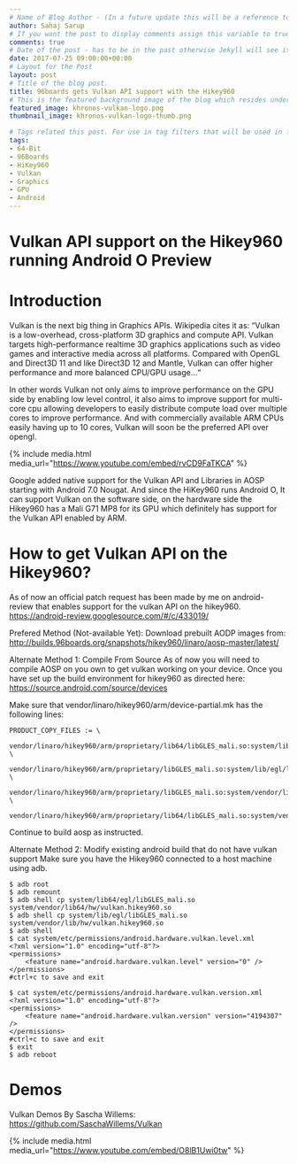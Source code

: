 ```yaml
---
# Name of Blog Author - (In a future update this will be a reference to the authors entry in yaml db.)
author: Sahaj Sarup
# If you want the post to display comments assign this variable to true.
comments: true
# Date of the post - has to be in the past otherwise Jekyll will see it as a future post.
date: 2017-07-25 09:00:00+00:00
# Layout for the Post
layout: post
# Title of the blog post.
title: 96boards gets Vulkan API support with the Hikey960
# This is the featured background image of the blog which resides under _assets/
featured_image: khronos-vulkan-logo.png
thumbnail_image: khronos-vulkan-logo-thumb.png

# Tags related this post. For use in tag filters that will be used in future updates.
tags:
- 64-Bit
- 96Boards
- HiKey960
- Vulkan
- Graphics
- GPU
- Android
---
```

# **Vulkan API support on the Hikey960 running Android O Preview**

# Introduction
Vulkan is the next big thing in Graphics APIs. Wikipedia cites it as:
“Vulkan is a low-overhead, cross-platform 3D graphics and compute API. Vulkan targets high-performance realtime 3D graphics applications such as video games and interactive media across all platforms. Compared with OpenGL and Direct3D 11 and like Direct3D 12 and Mantle, Vulkan can offer higher performance and more balanced CPU/GPU usage...“

In other words Vulkan not only aims to improve performance on the GPU side by enabling low level control, it also aims to improve support for multi-core cpu allowing developers to easily distribute compute load over multiple cores to improve performance. And with commercially available ARM CPUs easily having up to 10 cores, Vulkan will soon be the preferred API over opengl.

{% include media.html media_url="https://www.youtube.com/embed/rvCD9FaTKCA" %}

Google added native support for the Vulkan API and Libraries in AOSP starting with Android 7.0 Nougat. And since the HiKey960 runs Android O, It can support Vulkan on the software side, on the hardware side the Hikey960 has a Mali G71 MP8 for its GPU which definitely has support for the Vulkan API enabled by ARM.


# How to get Vulkan API on the Hikey960?
As of now an official patch request has been made by me on android-review that enables support for the vulkan API on the hikey960. https://android-review.googlesource.com/#/c/433019/

Prefered Method (Not-available Yet): Download prebuilt AODP images from: http://builds.96boards.org/snapshots/hikey960/linaro/aosp-master/latest/

Alternate Method 1: Compile From Source
As of now you will need to compile AOSP on you own to get vulkan working on your device.
Once you have set up the build environment for hikey960 as directed here: https://source.android.com/source/devices

Make sure that vendor/linaro/hikey960/arm/device-partial.mk has the following lines:
```shell
PRODUCT_COPY_FILES := \
    vendor/linaro/hikey960/arm/proprietary/lib64/libGLES_mali.so:system/lib64/egl/libGLES_mali.so:linaro \
    vendor/linaro/hikey960/arm/proprietary/libGLES_mali.so:system/lib/egl/libGLES_mali.so:linaro \
    vendor/linaro/hikey960/arm/proprietary/libGLES_mali.so:system/vendor/lib/hw/vulkan.hikey960.so:linaro \
    vendor/linaro/hikey960/arm/proprietary/lib64/libGLES_mali.so:system/vendor/lib64/hw/vulkan.hikey960.so:linaro
```
Continue to build aosp as instructed.

Alternate Method 2: Modify existing android build that do not have vulkan support
Make sure you have the Hikey960 connected to a host machine using adb.
```shell_session
$ adb root
$ adb remount
$ adb shell cp system/lib64/egl/libGLES_mali.so system/vendor/lib64/hw/vulkan.hikey960.so
$ adb shell cp system/lib/egl/libGLES_mali.so system/vendor/lib/hw/vulkan.hikey960.so
$ adb shell
$ cat system/etc/permissions/android.hardware.vulkan.level.xml
<?xml version="1.0" encoding="utf-8"?>
<permissions>
    <feature name="android.hardware.vulkan.level" version="0" />
</permissions>
#ctrl+c to save and exit

$ cat system/etc/permissions/android.hardware.vulkan.version.xml
<?xml version="1.0" encoding="utf-8"?>
<permissions>
    <feature name="android.hardware.vulkan.version" version="4194307" />
</permissions>
#ctrl+c to save and exit
$ exit
$ adb reboot
```

# Demos

Vulkan Demos By Sascha Willems: https://github.com/SaschaWillems/Vulkan

{% include media.html media_url="https://www.youtube.com/embed/O8lB1Uwi0tw" %}
